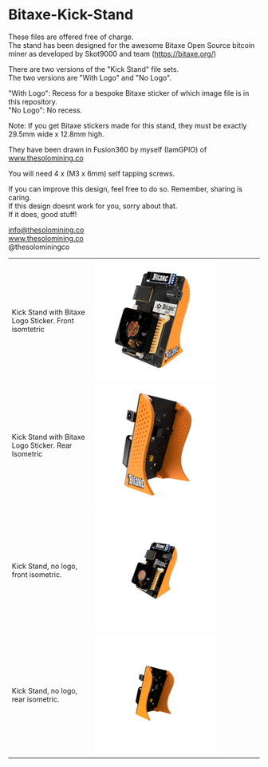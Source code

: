 # Bitaxe-Kick-Stand

These files are offered free of charge.   
The stand has been designed for the awesome Bitaxe Open Source bitcoin miner as developed by Skot9000 and team (https://bitaxe.org/)

There are two versions of the "Kick Stand" file sets.  
The two versions are "With Logo" and "No Logo".  

"With Logo": Recess for a bespoke Bitaxe sticker of which image file is in this repository.  
"No Logo": No recess.  

Note: If you get Bitaxe stickers made for this stand, they must be exactly 29.5mm wide x 12.8mm high.  
 
They have been drawn in Fusion360 by myself (IamGPIO) of www.thesolomining.co  

You will need 4 x (M3 x 6mm) self tapping screws.  


If you can improve this design, feel free to do so. Remember, sharing is caring.  
If this design doesnt work for you, sorry about that.  
If it does, good stuff!  


info@thesolomining.co  
www.thesolomining.co  
@thesolominingco  


<table>
  <tr>
    <td>Kick Stand with Bitaxe Logo Sticker. Front isomtetric</td>
    <td><img src="Renders/Front Iso + GFX.png" alt="Front isometric with logo" width="75%"/></td>
  </tr>
  <tr>
    <td>Kick Stand with Bitaxe Logo Sticker. Rear Isometric</td>
    <td><img src="Renders/Rear Iso + GFX.PNG" alt="Second Image" width="75%"/></td>
  </tr>
  <tr>
    <td>Kick Stand, no logo, front isometric.</td>
    <td><img src="Renders/Front Iso No GFX.png" alt="No logo front isometric" width="75%"/></td>
  </tr>
  <tr>
    <td>Kick Stand, no logo, rear isometric.</td>
    <td><img src="Renders/Rear Iso No GFX.png" alt=No logo rear isometric" width="75%"/></td>
  </tr>
</table>
